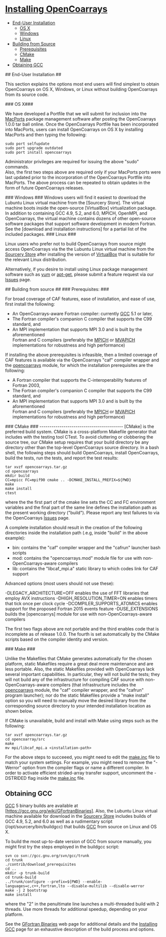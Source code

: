 [This document is formatted with GitHub-Flavored Markdown.               ]:#
[For better viewing, including hyperlinks, read it online at             ]:#
[https://github.com/sourceryinstitute/opencoarrays/blob/master/INSTALL.md]:#

# [Installing OpenCoarrays](#installing-opencoarrays)

 *  [End-User Installation]
     * [OS X]
     * [Windows]
     * [Linux]
 *  [Building from Source]
     *  [Prerequisites]
     *  [CMake]
     *  [Make]
 *  [Obtaining GCC]

<a name="end-user-installation">
## End-User Installation ##
</a>

This section explains the options most end users will find simplest to obtain 
OpenCoarrays on OS X, Windows, or Linux without building OpenCoarrays from its 
source code.

<a name="os-x">
### OS X###
</a> 

We have developed a  Portfile that we will submit for inclusion into the
[MacPorts] package management software after posting the OpenCoarrays 1.0.0 
tar ball online.  Once the OpenCoarrays Portfile has been incorporated into 
MacPorts, users can install OpenCoarrays on OS X by installing MacPorts and 
then typing the following:

    sudo port selfupdate  
    sudo port upgrade outdated  
    sudo port install opencoarrays

Administrator privileges are required for issuing the above "sudo" commands.  
Also, the first two steps above are required only if your MacPorts ports 
were last updated prior to the incorporation of the OpenCoarrays Portfile
into MacPorts.  The above process can be repeated to obtain updates in the
form of future OpenCoarrays releases.

<a name="windows">
### Windows ###
</a> 
Windows users will find it easiest to download the Lubuntu Linux virtual 
machine from the [Sourcery Store].  The virtual machine boots inside the 
open-source [VirtualBox] virtualization package.  In addition to containing 
GCC 4.9, 5.2, and 6.0, MPICH, OpenMPI, and OpenCoarrays, the virtual machine 
contains dozens of other open-source software packages that support software 
development in modern Fortran.  See the [download and installation instructions]
for a partial list of the included packages.  

<a name="linux">
### Linux ###
</a>

Linux users who prefer not to build OpenCoarrays from source might access 
OpenCoarrays via the the Lubuntu Linux virtual machine from the [Sourcery Store]
after installing the version of [VirtualBox] that is suitable for the relevant 
Linux distribution.  

Alternatively, if you desire to install using Linux package management software 
such as [yum] or [apt-get], please submit a feature request via our [Issues] page.

<a name="buildingfromsource">
## Building from source ##
</a>

<a name="prerequisits">
### Prerequisites: ###
</a>

For broad coverage of CAF features, ease of installation, and ease of use, first 
install the following:

* An OpenCoarrays-aware Fortran compiler: currently [GCC] 5.1 or later,
* The Fortran compiler's companion C compiler that supports the C99 standard, and
* An MPI implementation that supports MPI 3.0 and is built by the aforementioned  
  Fortran and C compilers (preferably the [MPICH] or [MVAPICH] implementations for 
  robustness and high performance)

If installing the above prerequisites is infeasible, then a limited coverage of CAF 
features is available via the OpenCoarrays "caf" compiler wrapper and the 
[opencoarrays] module, for which the installation prerequisites are the following:

* A Fortran compiler that supports the C-interoperability features of Fortran 2003,
* The Fortran compiler's companion C compiler that supports the C99 standard, and
* An MPI implementation that supports MPI 3.0 and is built by the aforementioned  
  Fortran and C compilers (preferably the [MPICH] or [MVAPICH] implementations for 
  robustness and high performance)

<a name="cmake">
### CMake ###
</a> 
------------------------------------------
[CMake] is the preferred build system.   CMake is a cross-platform Makefile generator that 
includes with the testing tool CTest.  To avoid cluttering or clobbering the source tree, 
our CMake setup requires that your build directory be any directory other than the top-level 
OpenCoarrays source directory.  In a bash shell, the following steps should build 
OpenCoarrays, install OpenCoarrays, build the tests, run the tests, and report the test results:

    tar xvzf opencoarrays.tar.gz
    cd opencoarrays
    mkdir build
    CC=mpicc FC=mpif90 cmake .. -DCMAKE_INSTALL_PREFIX=${PWD}
    make 
    make install
    ctest

where the the first part of the cmake line sets the CC and FC environment variables
and the final part of the same line defines the installation path as the present 
working directory ("build").  Please report any test failures to via the OpenCoarrays
[Issues] page.  

A complete installation should result in the creation of the following directories
inside the installation path (.e.g, inside "build" in the above example):

* bin: contains the "caf" compiler wrapper and the "cafrun" launcher bash scripts
* mod: contains the "opencoarrays.mod" module file for use with non-OpenCoarrays-aware compilers
* lib: contains the "libcaf_mpi.a" static library to which codes link for CAF support

Advanced options (most users should not use these):

  -DLEGACY_ARCHITECTURE=OFF enables the use of FFT libraries that employ AVX instructions
  -DHIGH_RESOLUTION_TIMER=ON enables timers that tick once per clock cycle
  -DCOMPILER_SUPPORTS_ATOMICS enables support for the proposed Fortran 2015 events feature
  -DUSE_EXTENSIONS builds the [opencoarrys] module for use with non-OpenCoarrays-aware compilers

The first two flags above are not portable and the third enables code that is incomplete as 
of release 1.0.0.  The fourth is set automatically by the CMake scripts based on the compiler
identity and version.

<a name="make">
### Make ###
</a>

Unlike the Makefiles that CMake generates automatically for the chosen platform, static 
Makefiles require a great deal more maintenance and are less portable.  Also, the static
Makefiles provided with OpenCoarrays lack several important capabilities.  In particular,
they will not build the tests;  they will not build any of the infrastructure for compiling
CAF source with non-OpenCoarrays-aware compilers (that infrastructure includes the 
[opencoarrays] module, the "caf" compiler wrapper, and the "cafrun" program launcher); 
nor do the static Makefiles provide a "make install" option so you will need to manually 
move the desired library from the corresponding source directory to your intended installation 
location as shown below.

If CMake is unavailable, build and install with Make using steps such as the following: 

    tar xvzf opencoarrays.tar.gz
    cd opencoarray/src
    make
    mv mpi/libcaf_mpi.a <installation-path>

For the above steps to succeeed, you might need to edit the [make.inc] file to match your 
system settings.  For example, you might need to remove the "-Werror" option from the 
compiler flags or name a different compiler.  In order to activate efficient strided-array 
transfer support, uncomment the -DSTRIDED flag inside the [make.inc] file.

## <a name="obtaingcc">Obtaining GCC</a> ##

[GCC] 5 binary builds are available at [https://gcc.gnu.org/wiki/GFortranBinaries].  Also,
the Lubuntu Linux virtual machine available for download in the [Sourcery Store] includes 
builds of GCC 4.9, 5.2, and 6.0 as well as a rudimentary script (/opt/sourcery/bin/buildgcc)
that builds [GCC] from source on Linux and OS X. 

To build the most up-to-date version of GCC from source manually, you might first try the 
steps employed in the buildgcc script:

    svn co svn://gcc.gnu.org/svn/gcc/trunk
    cd trunk
    ./contrib/download_prerequisites
    cd ..
    mkdir -p trunk-build
    cd trunk-build
    ../trunk/configure --prefix=${PWD} --enable-languages=c,c++,fortran,lto --disable-multilib --disable-werror
    make -j 2 bootstrap
    make install

where the "2" in the penultimate line launches a multi-threaded build with 2 threads.  Use more
threads for additional speedup, depending on your platform.

See the [GFortran Binaries] web page for additional details and the [Installing GCC] page
for an exhaustive description of the build process and options.

[End-User Installation]: #end-user-installation
[OS X]: #os-x
[Windows]: #windows
[Linux]: #linux
[Building from Source]: #building-from-source
[Prerequisites]: #prerequisites
[CMake]: #cmake
[Make]: #make
[Obtaining GCC]: #obtaining-gcc
[Sourcery Store]: http://www.sourceryinstitute.org/store
[Virtualbox]: http://www.virtualbox.org
[download and installation instructions]: http://www.sourceryinstitute.org/uploads/4/9/9/6/49967347/overview.pdf
[yum]: http://yum.baseurl.org
[apt-get]: https://en.wikipedia.org/wiki/Advanced_Packaging_Tool
[Issues]: https://github.com/sourceryinstitute/opencoarrays/issues
[make.inc]: ./src/make.inc
[opencoarrays]: ./src/extensions/opencoarrays.F90
[MPICH]: http://www.mpich.org
[MVAPICH]:http://mvapich.cse.ohio-state.edu
[Macports]: http://www.macports.org
[GCC]: http://gcc.gnu.org
[TS18508 Additional Parallel Features in Fortran]: http://isotc.iso.org/livelink/livelink?func=ll&objId=17181227&objAction=Open
[GFortran Binaries]:  https://gcc.gnu.org/wiki/GFortranBinaries#FromSource
[Installing GCC]: https://gcc.gnu.org/install/

